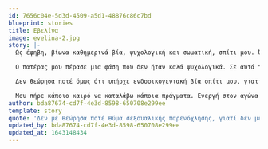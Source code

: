 ```yaml
---
id: 7656c04e-5d3d-4509-a5d1-48876c86c7bd
blueprint: stories
title: Εβελίνα
image: evelina-2.jpg
story: |-
  Ως έφηβη, βίωνα καθημερινά βία, ψυχολογική και σωματική, σπίτι μου. Όπως ισχυριζόταν ο μεγάλος μου αδερφός, από τον οποίο προκαλούνταν και τα περισσότερα επεισόδια “όπου δεν επικρατεί η λογική, επικρατεί το δίκαιο του δυνατού.” Όταν νευρίαζε μας έσπρωχνε πάνω στις πόρτες, μας γυρνούσε τα χέρια, μας τράβαγε τα μαλλιά και μας απειλούσε κολλώντας τη μούρη του στη δική μας. Η μάνα μου τον δικαιολογούσε και έριχνε συνήθως σε εμένα την ευθύνη, ότι εγώ το προκάλεσα και οφείλω να ζητήσω συγγνώμη. Μου πήρε χρόνο να καταλάβω ότι η βία στο σπίτι δεν ήταν δική μου ευθύνη. 

  Ο πατέρας μου πέρασε μια φάση που δεν ήταν καλά ψυχολογικά. Σε αυτά τα χρόνια γινόταν και εκείνος βίαιος απέναντί μας. Δεν μπορούσε να μας χειριστεί όταν ήμασταν ανυπάκουοι. Θυμάμαι χαρακτηριστικά μια μέρα που του αντιμίλησα όταν μου είπε να πλύνω τα πιάτα, και εκείνος με υποχρέωσε να πέσω στα τέσσερα σαν τμωρία και να μπουσουλάω, με την απειλή ότι αν σηκωθώ θα με σπάσει στο ξύλο. Φράσεις που μου ξεστόμιζε συχνά ήταν κάποιες όπως “δεν είσαι τίποτα παρά η κλανιά μου” ή “μια ροχάλα είσαι” ή “αυτό είσαι, χαλία να σε πατάω”.

  Δεν θεώρησα ποτέ όμως ότι υπήρχε ενδοοικογενιακή βία σπίτι μου, γιατί δεν είναι δα και ότι έβγαινα με μαυρισμένο μάτι ή σπασμένα πλευρά. Όπως και δεν με θεώρησα ποτέ θύμα σεξουαλικής παρενόχλησης, γιατί δεν με βίασε κι όλας ο συνεργάτης/φίλος μου. Απλά με πήγε σε ένα απομονωμένο μέρος, μου άνοιξε με το ζόρι τα πόδια και με καβάλησε, ενώ εγώ του έλεγα όχι. Σταμάτησε κάποια στιγμή όμως. Αρά θεωρούσα, αυτό δεν γίνεται να είναι παρενόχληση.

  Μου πήρε κάποιο καιρό να καταλάβω κάποια πράγματα. Ενεργή στον αγώνα κατά της έμφυλης βίας δεν ξέρω κατά πόσο είμαι. Παλεύω ακόμα με ενοχές και αμφιβολίες. Χαίρομαι όμως για την όλο και μαζικότερη κινητοποίηση και παίρνω δύναμη από αυτήν να ερμηνεύσω τα βιώματά μου και να συμπαραστέκομαι σε άλλες συμπάσχουσες γυναίκες.
author: bda87674-cd7f-4e3d-8598-650708e299ee
template: story
quote: 'Δεν με θεώρησα ποτέ θύμα σεξουαλικής παρενόχλησης, γιατί δεν με βίασε κι όλας ο συνεργάτης/φίλος μου. Απλά με πήγε σε ένα απομονωμένο μέρος, μου άνοιξε με το ζόρι τα πόδια και με καβάλησε, ενώ εγώ του έλεγα όχι. Σταμάτησε κάποια στιγμή όμως. Αρά θεωρούσα, αυτό δεν γίνεται να είναι παρενόχληση.'
updated_by: bda87674-cd7f-4e3d-8598-650708e299ee
updated_at: 1643148434
---
```

